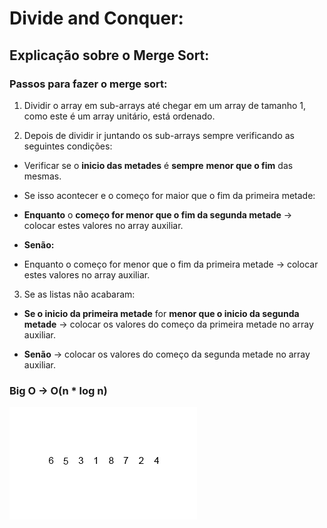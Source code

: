 # Divide and Conquer:

## Explicação sobre o Merge Sort:

### Passos para fazer o merge sort:

1. Dividir o array em sub-arrays até chegar em um array de tamanho 1, como este é um array unitário, está ordenado.

2. Depois de dividir ir juntando os sub-arrays sempre verificando as seguintes condições:

- Verificar se o **inicio das metades** é **sempre** **menor que o fim** das mesmas.

- Se isso acontecer e o começo for maior que o fim da primeira metade:

- **Enquanto** o **começo for menor que o fim da segunda metade** -> colocar estes valores no array auxiliar.

- **Senão:**

- Enquanto o começo for menor que o fim da primeira metade -> colocar estes valores no array auxiliar.

3. Se as listas não acabaram:

- **Se o inicio da primeira metade** for **menor que o inicio da segunda metade** -> colocar os valores do começo da primeira metade no array auxiliar.

- **Senão** -> colocar os valores do começo da segunda metade no array auxiliar.

### Big O -> O(n * log n)

![gif do merge](gif/merge_sort.gif)